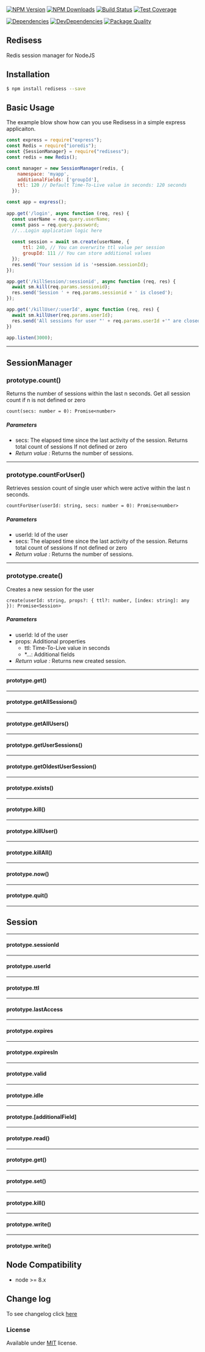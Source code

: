   
[![NPM Version][npm-image]][npm-url]
[![NPM Downloads][downloads-image]][downloads-url]
[![Build Status][travis-image]][travis-url]
[![Test Coverage][coveralls-image]][coveralls-url]

[![Dependencies][dependencies-image]][dependencies-url]
[![DevDependencies][devdependencies-image]][devdependencies-url]
[![Package Quality][quality-image]][quality-url]


## Redisess

Redis session manager for NodeJS 

## Installation

```bash
$ npm install redisess --save
```

## Basic Usage

The example blow show how can you use Redisess in a simple express applicaiton.

```js
const express = require("express");
const Redis = require("ioredis");
const {SessionManager} = require("redisess");
const redis = new Redis(); 

const manager = new SessionManager(redis, {
    namespace: 'myapp',
    additionalFields: ['groupId'],
    ttl: 120 // Default Time-To-Live value in seconds: 120 seconds
  });

const app = express();
 
app.get('/login', async function (req, res) {
  const userName = req.query.userName;
  const pass = req.query.password;
  //...Login application logic here
  
  const session = await sm.create(userName, {
      ttl: 240, // You can overwrite ttl value per session
      groupId: 111 // You can store additional values
  }); 
  res.send('Your session id is '+session.sessionId);
});

app.get('/killSession/:sessionid', async function (req, res) {
  await sm.kill(req.params.sessionid); 
  res.send('Session ' + req.params.sessionid + ' is closed');
});

app.get('/killUser/:userId', async function (req, res) {
  await sm.killUser(req.params.userId); 
  res.send('All sessions for user "' + req.params.userId +'" are closed.');
})
 
app.listen(3000);

```


---
## SessionManager



### prototype.count()

Returns the number of sessions within the last n seconds. Get all session count if n is not defined or zero

`count(secs: number = 0): Promise<number>`

##### Parameters

- secs: The elapsed time since the last activity of the session. Returns total count of sessions If not defined or zero
- *Return value :* Returns the number of sessions.


---
### prototype.countForUser()

Retrieves session count of single user which were active within the last n seconds.

`countForUser(userId: string, secs: number = 0): Promise<number>`

##### Parameters

- userId: Id of the user
- secs: The elapsed time since the last activity of the session. Returns total count of sessions If not defined or zero
- *Return value :* Returns the number of sessions.


---
### prototype.create()

Creates a new session for the user

`create(userId: string, props?: { ttl?: number, [index: string]: any }): Promise<Session>`

##### Parameters

- userId: Id of the user
- props: Additional properties 
    - ttl: Time-To-Live value in seconds
    - *...: Additional fields
- *Return value :* Returns new created session.


---
#### prototype.get()


---
#### prototype.getAllSessions()


---
#### prototype.getAllUsers()


---
#### prototype.getUserSessions()


---
#### prototype.getOldestUserSession()


---
#### prototype.exists()


---
#### prototype.kill()


---
#### prototype.killUser()


---
#### prototype.killAll()


---
#### prototype.now()


---
#### prototype.quit()



---
## Session

---
#### prototype.sessionId


---
#### prototype.userId


---
#### prototype.ttl


---
#### prototype.lastAccess


---
#### prototype.expires


---
#### prototype.expiresIn


---
#### prototype.valid


---
#### prototype.idle


---
#### prototype.[additionalField]


---
#### prototype.read()


---
#### prototype.get()


---
#### prototype.set()


---
#### prototype.kill()


---
#### prototype.write()


---
#### prototype.write()


## Node Compatibility

  - node >= 8.x
  
## Change log

To see changelog click [here](https://github.com/panates/redisess/commits/master)

  
### License
Available under [MIT](LICENSE) license.

[npm-image]: https://img.shields.io/npm/v/redisess.svg
[npm-url]: https://npmjs.org/package/redisess
[travis-image]: https://img.shields.io/travis/panates/redisess/master.svg
[travis-url]: https://travis-ci.org/panates/redisess
[coveralls-image]: https://img.shields.io/coveralls/panates/redisess/master.svg
[coveralls-url]: https://coveralls.io/r/panates/redisess
[downloads-image]: https://img.shields.io/npm/dm/redisess.svg
[downloads-url]: https://npmjs.org/package/redisess
[dependencies-image]: https://david-dm.org/panates/redisess/status.svg
[dependencies-url]:https://david-dm.org/panates/redisess
[devdependencies-image]: https://david-dm.org/panates/redisess/dev-status.svg
[devdependencies-url]:https://david-dm.org/panates/redisess?type=dev
[quality-image]: http://npm.packagequality.com/shield/redisess.png
[quality-url]: http://packagequality.com/#?package=redisess
